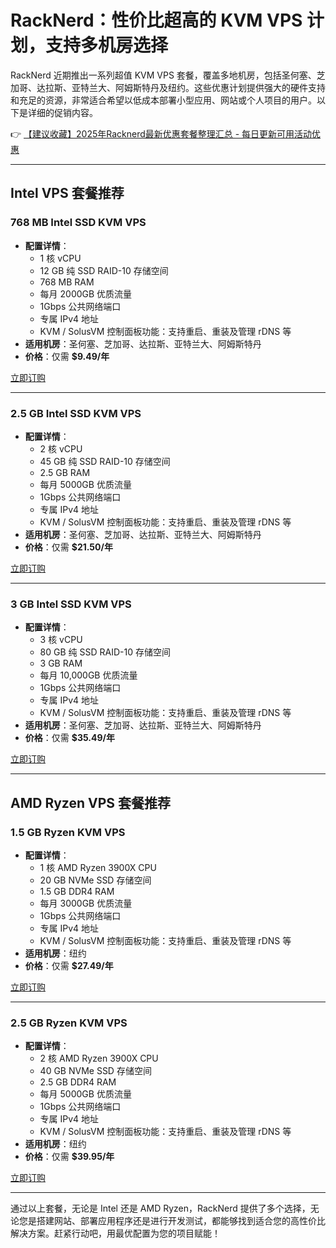 # RackNerd：性价比超高的 KVM VPS 计划，支持多机房选择

RackNerd 近期推出一系列超值 KVM VPS 套餐，覆盖多地机房，包括圣何塞、芝加哥、达拉斯、亚特兰大、阿姆斯特丹及纽约。这些优惠计划提供强大的硬件支持和充足的资源，非常适合希望以低成本部署小型应用、网站或个人项目的用户。以下是详细的促销内容。

👉 [【建议收藏】2025年Racknerd最新优惠套餐整理汇总 - 每日更新可用活动优惠](https://bit.ly/Rack_Nerd)

---

## Intel VPS 套餐推荐

### **768 MB Intel SSD KVM VPS**

- **配置详情**：
  - 1 核 vCPU
  - 12 GB 纯 SSD RAID-10 存储空间
  - 768 MB RAM
  - 每月 2000GB 优质流量
  - 1Gbps 公共网络端口
  - 专属 IPv4 地址
  - KVM / SolusVM 控制面板功能：支持重启、重装及管理 rDNS 等
- **适用机房**：圣何塞、芝加哥、达拉斯、亚特兰大、阿姆斯特丹
- **价格**：仅需 **$9.49/年**

[立即订购](https://bit.ly/Rack_Nerd)

---

### **2.5 GB Intel SSD KVM VPS**

- **配置详情**：
  - 2 核 vCPU
  - 45 GB 纯 SSD RAID-10 存储空间
  - 2.5 GB RAM
  - 每月 5000GB 优质流量
  - 1Gbps 公共网络端口
  - 专属 IPv4 地址
  - KVM / SolusVM 控制面板功能：支持重启、重装及管理 rDNS 等
- **适用机房**：圣何塞、芝加哥、达拉斯、亚特兰大、阿姆斯特丹
- **价格**：仅需 **$21.50/年**

[立即订购](https://bit.ly/Rack_Nerd)

---

### **3 GB Intel SSD KVM VPS**

- **配置详情**：
  - 3 核 vCPU
  - 80 GB 纯 SSD RAID-10 存储空间
  - 3 GB RAM
  - 每月 10,000GB 优质流量
  - 1Gbps 公共网络端口
  - 专属 IPv4 地址
  - KVM / SolusVM 控制面板功能：支持重启、重装及管理 rDNS 等
- **适用机房**：圣何塞、芝加哥、达拉斯、亚特兰大、阿姆斯特丹
- **价格**：仅需 **$35.49/年**

[立即订购](https://bit.ly/Rack_Nerd)

---

## AMD Ryzen VPS 套餐推荐

### **1.5 GB Ryzen KVM VPS**

- **配置详情**：
  - 1 核 AMD Ryzen 3900X CPU
  - 20 GB NVMe SSD 存储空间
  - 1.5 GB DDR4 RAM
  - 每月 3000GB 优质流量
  - 1Gbps 公共网络端口
  - 专属 IPv4 地址
  - KVM / SolusVM 控制面板功能：支持重启、重装及管理 rDNS 等
- **适用机房**：纽约
- **价格**：仅需 **$27.49/年**

[立即订购](https://bit.ly/Rack_Nerd)

---

### **2.5 GB Ryzen KVM VPS**

- **配置详情**：
  - 2 核 AMD Ryzen 3900X CPU
  - 40 GB NVMe SSD 存储空间
  - 2.5 GB DDR4 RAM
  - 每月 5000GB 优质流量
  - 1Gbps 公共网络端口
  - 专属 IPv4 地址
  - KVM / SolusVM 控制面板功能：支持重启、重装及管理 rDNS 等
- **适用机房**：纽约
- **价格**：仅需 **$39.95/年**

[立即订购](https://bit.ly/Rack_Nerd)

---

通过以上套餐，无论是 Intel 还是 AMD Ryzen，RackNerd 提供了多个选择，无论您是搭建网站、部署应用程序还是进行开发测试，都能够找到适合您的高性价比解决方案。赶紧行动吧，用最优配置为您的项目赋能！
